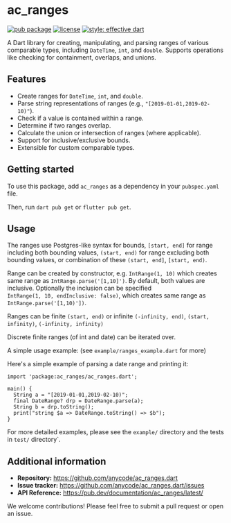 # ac_ranges

[![pub package](https://img.shields.io/pub/v/ac_ranges.svg)](https://pub.dev/packages/ac_ranges)
[![license](https://img.shields.io/badge/license-Apache%202-blue)](https://github.com/anycode/ac_ranges/blob/main/LICENSE)
[![style: effective dart](https://img.shields.io/badge/style-effective_dart-40c4ff.svg)](https://dart.dev/guides/language/effective-dart)

A Dart library for creating, manipulating, and parsing ranges of various comparable types, including `DateTime`, `int`, and `double`. Supports operations like checking for containment, overlaps, and unions.

## Features

*   Create ranges for `DateTime`, `int`, and `double`.
*   Parse string representations of ranges (e.g., `"[2019-01-01,2019-02-10)"`).
*   Check if a value is contained within a range.
*   Determine if two ranges overlap.
*   Calculate the union or intersection of ranges (where applicable).
*   Support for inclusive/exclusive bounds.
*   Extensible for custom comparable types.

## Getting started

To use this package, add `ac_ranges` as a dependency in your `pubspec.yaml` file.


Then, run `dart pub get` or `flutter pub get`.

## Usage

The ranges use Postgres-like syntax for bounds, `[start, end]` for range
including both bounding values, `(start, end)` for range excluding both
bounding values, or combination of these `(start, end]`, `[start, end)`.

Range can be created by constructor, e.g. `IntRange(1, 10)` which creates same
range as `IntRange.parse('[1,10]')`. By default, both values are inclusive.
Optionally the inclusion can be specified  
`IntRange(1, 10, endInclusive: false)`, which creates same
range as `IntRange.parse('[1,10)'])`.

Ranges can be finite `(start, end)` or infinite `(-infinity, end)`,
`(start, infinity)`, `(-infinity, infinity)`

Discrete finite ranges (of int and date) can be iterated over. 

A simple usage example: (see `example/ranges_example.dart` for more)

Here's a simple example of parsing a date range and printing it:

    import 'package:ac_ranges/ac_ranges.dart';

    main() {
      String a = "[2019-01-01,2019-02-10)";
      final DateRange? drp = DateRange.parse(a);
      String b = drp.toString();
      print("string $a => DateRange.toString() => $b");
    }

For more detailed examples, please see the `example/` directory and 
the tests in `test/` directory`.

## Additional information

*   **Repository:** https://github.com/anycode/ac_ranges.dart
*   **Issue tracker:** https://github.com/anycode/ac_ranges.dart/issues <!-- TODO: Update with your actual issue tracker URL -->
*   **API Reference:** https://pub.dev/documentation/ac_ranges/latest/

We welcome contributions! Please feel free to submit a pull request or open an issue.